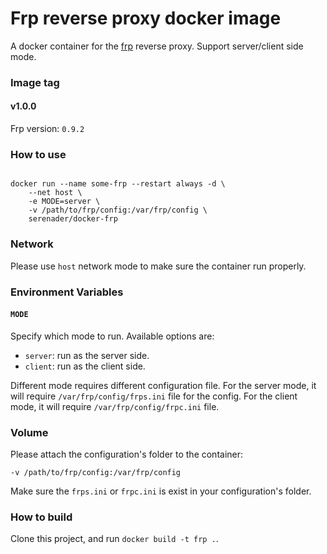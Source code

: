 # Frp reverse proxy docker image

A docker container for the [frp](https://github.com/fatedier/frp) reverse proxy. Support server/client side mode.

### Image tag

#### v1.0.0

Frp version: `0.9.2`

### How to use

```

docker run --name some-frp --restart always -d \ 
    --net host \
    -e MODE=server \
    -v /path/to/frp/config:/var/frp/config \
    serenader/docker-frp

```

### Network

Please use `host` network mode to make sure the container run properly.

### Environment Variables

#### `MODE`

Specify which mode to run. Available options are:

- `server`: run as the server side.
- `client`: run as the client side.

Different mode requires different configuration file. For the server mode, it will require `/var/frp/config/frps.ini` file for the config. For the client mode, it will require `/var/frp/config/frpc.ini` file.

### Volume

Please attach the configuration's folder to the container:

```
-v /path/to/frp/config:/var/frp/config
```

Make sure the `frps.ini` or `frpc.ini` is exist in your configuration's folder.


### How to build

Clone this project, and run `docker build -t frp .`.
